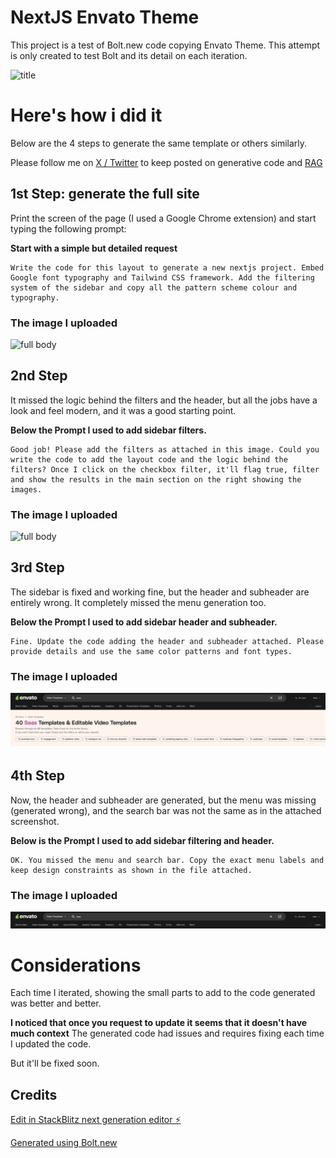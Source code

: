 # NextJS Envato Theme 

This project is a test of Bolt.new code copying Envato Theme. This attempt is only created to test Bolt and its detail on each iteration. 

![title](preview.png)

# Here's how i did it
Below are the 4 steps to generate the same template or others similarly. 

Please follow me on [X / Twitter](https://x.com/@alexgenovese) to keep posted on generative code and [RAG](https://alexgenovese.com)


## 1st Step: generate the full site
Print the screen of the page (I used a Google Chrome extension) and start typing the following prompt:

**Start with a simple but detailed request**
```
Write the code for this layout to generate a new nextjs project. Embed Google font typography and Tailwind CSS framework. Add the filtering system of the sidebar and copy all the pattern scheme colour and typography.
```
### The image I uploaded 
![full body](previews/full-layout.png)

## 2nd Step 
It missed the logic behind the filters and the header, but all the jobs have a look and feel modern, and it was a good starting point.

**Below the Prompt I used to add sidebar filters.**
```
Good job! Please add the filters as attached in this image. Could you write the code to add the layout code and the logic behind the filters? Once I click on the checkbox filter, it'll flag true, filter and show the results in the main section on the right showing the images.
```
### The image I uploaded 
![full body](previews/sidebar-filters.png)

## 3rd Step 
The sidebar is fixed and working fine, but the header and subheader are entirely wrong. It completely missed the menu generation too.

**Below the Prompt I used to add sidebar header and subheader.**
```
Fine. Update the code adding the header and subheader attached. Please provide details and use the same color patterns and font types. 
```
### The image I uploaded 
![full body](previews/header-subheader.png)


## 4th Step 
Now, the header and subheader are generated, but the menu was missing (generated wrong), and the search bar was not the same as in the attached screenshot.

**Below is the Prompt I used to add sidebar filtering and header.**
```
OK. You missed the menu and search bar. Copy the exact menu labels and keep design constraints as shown in the file attached. 
```
### The image I uploaded 
![full body](previews/header.png)


# Considerations
Each time I iterated, showing the small parts to add to the code generated was better and better. 

**I noticed that once you request to update it seems that it doesn't have much context** The generated code had issues and requires fixing each time I updated the code. 

But it'll be fixed soon. 


## Credits 

[Edit in StackBlitz next generation editor ⚡️](https://stackblitz.com/~/github.com/alexgenovese/envato-theme)

[Generated using Bolt.new](https://bolt.new)

